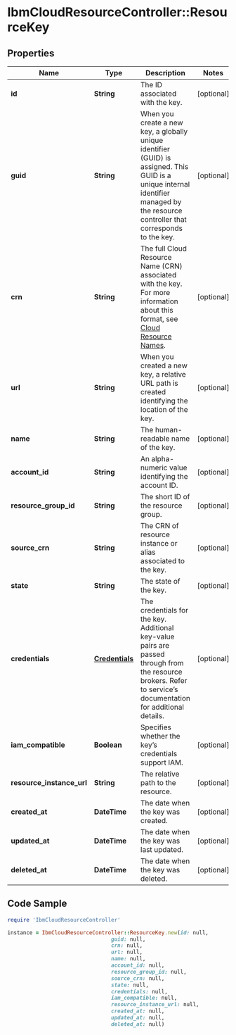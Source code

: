 # IbmCloudResourceController::ResourceKey

## Properties

Name | Type | Description | Notes
------------ | ------------- | ------------- | -------------
**id** | **String** | The ID associated with the key. | [optional] 
**guid** | **String** | When you create a new key, a globally unique identifier (GUID) is assigned. This GUID is a unique internal identifier managed by the resource controller that corresponds to the key. | [optional] 
**crn** | **String** | The full Cloud Resource Name (CRN) associated with the key. For more information about this format, see [Cloud Resource Names](https://cloud.ibm.com/docs/overview?topic&#x3D;overview-crn). | [optional] 
**url** | **String** | When you created a new key, a relative URL path is created identifying the location of the key. | [optional] 
**name** | **String** | The human-readable name of the key. | [optional] 
**account_id** | **String** | An alpha-numeric value identifying the account ID. | [optional] 
**resource_group_id** | **String** | The short ID of the resource group. | [optional] 
**source_crn** | **String** | The CRN of resource instance or alias associated to the key. | [optional] 
**state** | **String** | The state of the key. | [optional] 
**credentials** | [**Credentials**](Credentials.md) | The credentials for the key. Additional key-value pairs are passed through from the resource brokers.  Refer to service’s documentation for additional details. | [optional] 
**iam_compatible** | **Boolean** | Specifies whether the key’s credentials support IAM. | [optional] 
**resource_instance_url** | **String** | The relative path to the resource. | [optional] 
**created_at** | **DateTime** | The date when the key was created. | [optional] 
**updated_at** | **DateTime** | The date when the key was last updated. | [optional] 
**deleted_at** | **DateTime** | The date when the key was deleted. | [optional] 

## Code Sample

```ruby
require 'IbmCloudResourceController'

instance = IbmCloudResourceController::ResourceKey.new(id: null,
                                 guid: null,
                                 crn: null,
                                 url: null,
                                 name: null,
                                 account_id: null,
                                 resource_group_id: null,
                                 source_crn: null,
                                 state: null,
                                 credentials: null,
                                 iam_compatible: null,
                                 resource_instance_url: null,
                                 created_at: null,
                                 updated_at: null,
                                 deleted_at: null)
```


